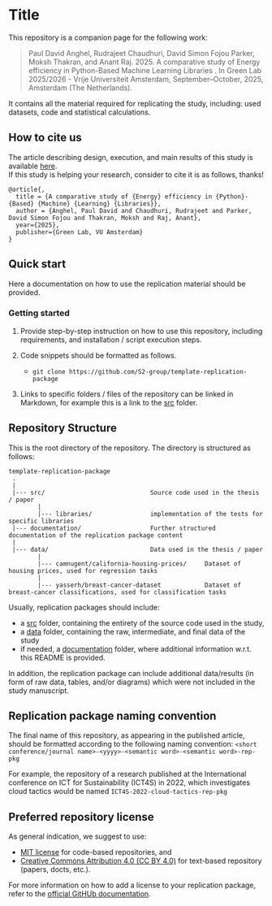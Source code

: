 # Title
This repository is a companion page for the following work:
> Paul David Anghel, Rudrajeet Chaudhuri, David Simon Fojou Parker, Moksh
Thakran, and Anant Raj. 2025. A comparative study of Energy efficiency
in Python-Based Machine Learning Libraries . In Green Lab 2025/2026 -
Vrije Universiteit Amsterdam, September–October, 2025, Amsterdam (The
Netherlands). 

It contains all the material required for replicating the study, including: used datasets, code and statistical calculations.

## How to cite us
The article describing design, execution, and main results of this study is available [here](https://www.google.com).<br> 
If this study is helping your research, consider to cite it is as follows, thanks!

```
@article{,
  title = {A comparative study of {Energy} efficiency in {Python}-{Based} {Machine} {Learning} {Libraries}},
  author = {Anghel, Paul David and Chaudhuri, Rudrajeet and Parker, David Simon Fojou and Thakran, Moksh and Raj, Anant},
  year={2025},
  publisher={Green Lab, VU Amsterdam}
}
```

## Quick start
Here a documentation on how to use the replication material should be provided.

### Getting started

1. Provide step-by-step instruction on how to use this repository, including requirements, and installation / script execution steps.

2. Code snippets should be formatted as follows.
   - `git clone https://github.com/S2-group/template-replication-package`

3. Links to specific folders / files of the repository can be linked in Markdown, for example this is a link to the [src](src/) folder.

## Repository Structure
This is the root directory of the repository. The directory is structured as follows:

    template-replication-package
     .
     |
     |--- src/                             Source code used in the thesis / paper
            |
            |--- libraries/                implementation of the tests for specific libraries
     |--- documentation/                   Further structured documentation of the replication package content
     |
     |--- data/                            Data used in the thesis / paper 
            |
            |--- camnugent/california-housing-prices/     Dataset of housing prices, used for regression tasks  
            |
            |--- yasserh/breast-cancer-dataset            Dataset of breast-cancer classifications, used for classification tasks  
  

Usually, replication packages should include:
* a [src](src/) folder, containing the entirety of the source code used in the study,
* a [data](data/) folder, containing the raw, intermediate, and final data of the study
* if needed, a [documentation](documentation/) folder, where additional information w.r.t. this README is provided. 

In addition, the replication package can include additional data/results (in form of raw data, tables, and/or diagrams) which were not included in the study manuscript.

## Replication package naming convention
The final name of this repository, as appearing in the published article, should be formatted according to the following naming convention:
`<short conference/journal name>-<yyyy>-<semantic word>-<semantic word>-rep-pkg`

For example, the repository of a research published at the International conference on ICT for Sustainability (ICT4S) in 2022, which investigates cloud tactics would be named `ICT4S-2022-cloud-tactics-rep-pkg`

## Preferred repository license
As general indication, we suggest to use:
* [MIT license](https://opensource.org/licenses/MIT) for code-based repositories, and 
* [Creative Commons Attribution 4.0	(CC BY 4.0)](https://creativecommons.org/licenses/by/4.0/) for text-based repository (papers, docts, etc.).

For more information on how to add a license to your replication package, refer to the [official GitHUb documentation](https://docs.github.com/en/communities/setting-up-your-project-for-healthy-contributions/adding-a-license-to-a-repository).
